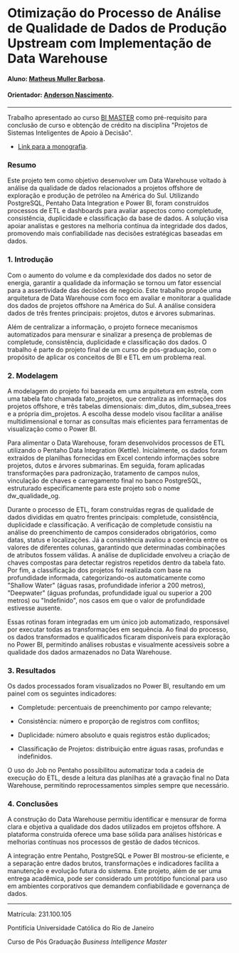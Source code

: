 <!-- antes de enviar a versão final, solicitamos que todos os comentários, colocados para orientação ao aluno, sejam removidos do arquivo -->
# Otimização do Processo de Análise de Qualidade de Dados de Produção Upstream com Implementação de Data Warehouse

#### Aluno: [Matheus Muller Barbosa](https://github.com/mmuller94).
#### Orientador: [Anderson Nascimento](https://github.com/insightds).

---

Trabalho apresentado ao curso [BI MASTER](https://ica.puc-rio.ai/bi-master) como pré-requisito para conclusão de curso e obtenção de crédito na disciplina "Projetos de Sistemas Inteligentes de Apoio à Decisão".

<!-- para os links a seguir, caso os arquivos estejam no mesmo repositório que este README, não há necessidade de incluir o link completo: basta incluir o nome do arquivo, com extensão, que o GitHub completa o link corretamente -->
- [Link para a monografia](https://github.com/mmuller94/BI-master-data-quality-project/blob/main/Data%20Warehouse%20e%20Visualiza%C3%A7%C3%A3o%20para%20An%C3%A1lise%20de%20Qualidade%20em%20Dados%20de%20Projetos%20Upstream.docx). <!-- caso não aplicável, remover esta linha -->


### Resumo

<!-- trocar o texto abaixo pelo resumo do trabalho, em português -->

Este projeto tem como objetivo desenvolver um Data Warehouse voltado à análise da qualidade de dados relacionados a projetos offshore de exploração e produção de petróleo na América do Sul. Utilizando PostgreSQL, Pentaho Data Integration e Power BI, foram construídos processos de ETL e dashboards para avaliar aspectos como completude, consistência, duplicidade e classificação da base de dados. A solução visa apoiar analistas e gestores na melhoria contínua da integridade dos dados, promovendo mais confiabilidade nas decisões estratégicas baseadas em dados.


### 1. Introdução

Com o aumento do volume e da complexidade dos dados no setor de energia, garantir a qualidade da informação se tornou um fator essencial para a assertividade das decisões de negócio. Este trabalho propõe uma arquitetura de Data Warehouse com foco em avaliar e monitorar a qualidade dos dados de projetos offshore na América do Sul. A análise considera dados de três frentes principais: projetos, dutos e árvores submarinas.

Além de centralizar a informação, o projeto fornece mecanismos automatizados para mensurar e sinalizar a presença de problemas de completude, consistência, duplicidade e classificação dos dados. O trabalho é parte do projeto final de um curso de pós-graduação, com o propósito de aplicar os conceitos de BI e ETL em um problema real.

### 2. Modelagem

A modelagem do projeto foi baseada em uma arquitetura em estrela, com uma tabela fato chamada fato_projetos, que centraliza as informações dos projetos offshore, e três tabelas dimensionais: dim_dutos, dim_subsea_trees e a própria dim_projetos. A escolha desse modelo visou facilitar a análise multidimensional e tornar as consultas mais eficientes para ferramentas de visualização como o Power BI.

Para alimentar o Data Warehouse, foram desenvolvidos processos de ETL utilizando o Pentaho Data Integration (Kettle). Inicialmente, os dados foram extraídos de planilhas fornecidas em Excel contendo informações sobre projetos, dutos e árvores submarinas. Em seguida, foram aplicadas transformações para padronização, tratamento de campos nulos, vinculação de chaves e carregamento final no banco PostgreSQL, estruturado especificamente para este projeto sob o nome dw_qualidade_og.

Durante o processo de ETL, foram construídas regras de qualidade de dados divididas em quatro frentes principais: completude, consistência, duplicidade e classificação. A verificação de completude consistiu na análise do preenchimento de campos considerados obrigatórios, como datas, status e localizações. Já a consistência avaliou a coerência entre os valores de diferentes colunas, garantindo que determinadas combinações de atributos fossem válidas. A análise de duplicidade envolveu a criação de chaves compostas para detectar registros repetidos dentro da tabela fato. Por fim, a classificação dos projetos foi realizada com base na profundidade informada, categorizando-os automaticamente como "Shallow Water" (águas rasas, profundidade inferior a 200 metros), "Deepwater" (águas profundas, profundidade igual ou superior a 200 metros) ou "Indefinido", nos casos em que o valor de profundidade estivesse ausente.

Essas rotinas foram integradas em um único job automatizado, responsável por executar todas as transformações em sequência. Ao final do processo, os dados transformados e qualificados ficaram disponíveis para exploração no Power BI, permitindo análises robustas e visualmente acessíveis sobre a qualidade dos dados armazenados no Data Warehouse.

### 3. Resultados

Os dados processados foram visualizados no Power BI, resultando em um painel com os seguintes indicadores:

- Completude: percentuais de preenchimento por campo relevante;

- Consistência: número e proporção de registros com conflitos;

- Duplicidade: número absoluto e quais registros estão duplicados;

- Classificação de Projetos: distribuição entre águas rasas, profundas e indefinidos.

O uso do Job no Pentaho possibilitou automatizar toda a cadeia de execução do ETL, desde a leitura das planilhas até a gravação final no Data Warehouse, permitindo reprocessamentos simples sempre que necessário.

### 4. Conclusões

A construção do Data Warehouse permitiu identificar e mensurar de forma clara e objetiva a qualidade dos dados utilizados em projetos offshore. A plataforma construída oferece uma base sólida para análises históricas e melhorias contínuas nos processos de gestão de dados técnicos.

A integração entre Pentaho, PostgreSQL e Power BI mostrou-se eficiente, e a separação entre dados brutos, transformações e indicadores facilita a manutenção e evolução futura do sistema. Este projeto, além de ser uma entrega acadêmica, pode ser considerado um protótipo funcional para uso em ambientes corporativos que demandem confiabilidade e governança de dados.

---

Matrícula: 231.100.105

Pontifícia Universidade Católica do Rio de Janeiro

Curso de Pós Graduação *Business Intelligence Master*
